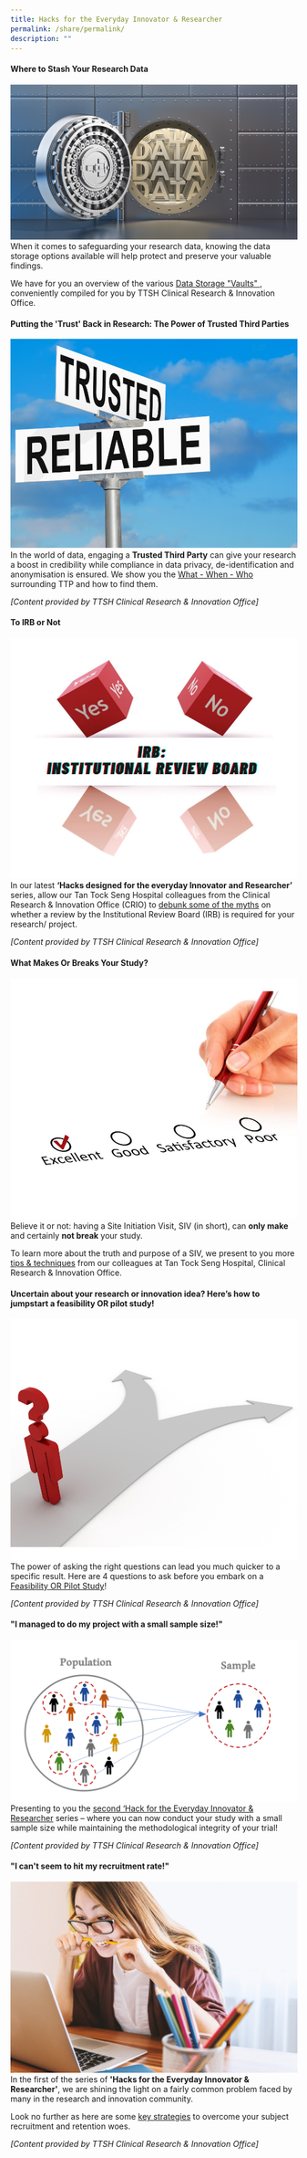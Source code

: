```yaml
---
title: Hacks for the Everyday Innovator & Researcher
permalink: /share/permalink/
description: ""
---
```

#### **Where to Stash Your Research Data**
![](/images/research%20data%20storage.png)
When it comes to safeguarding your research data, knowing the data storage options available will help protect and preserve your valuable findings.

We have for you an overview of the various <a rel="noopene noreferrer" target="_blank" href="[](/files/CRIO%20Newsletter/c7_ttsh%20_crio%20_research%20storage.pdf)">Data Storage "Vaults" </a>, conveniently compiled for you by TTSH Clinical Research &amp; Innovation Office. 


#### **Putting the 'Trust' Back in Research: The Power of Trusted Third Parties**
![](/images/august%202023.png)
In the world of data, engaging a **Trusted Third Party** can give your research a boost in credibility while compliance in data privacy, de-identification and anonymisation is ensured. We show you the <a rel="noopene noreferrer" target="_blank" href="https://for.sg/child-chi-sg-child-collection-ttsh-crio-6">What - When - Who</a> surrounding TTP and how to find them.

<em>[Content provided by TTSH Clinical Research &amp; Innovation Office]</em>

#### **To IRB or Not**
![](/images/to%20irb%20or%20not.jpg)
In our latest **‘Hacks designed for the everyday Innovator and Researcher’** series, allow our&nbsp;Tan Tock Seng Hospital colleagues from the Clinical Research &amp; Innovation Office (CRIO) to <a rel="noopene noreferrer" target="_blank" href="https://for.sg/child-chi-sg-child-collection-ttsh-crio-5">debunk some of the myths</a> on whether a review by the Institutional Review Board (IRB) is required for your research/ project.

<em>[Content provided by TTSH Clinical Research &amp; Innovation Office]</em>

#### **What Makes Or Breaks Your Study?**
![](/images/want%20to%20maintain%20your%20study%20quality.jpg) 
Believe it or not: having a Site Initiation Visit, SIV (in short), can **only make** and certainly **not break** your study.  
  
To learn more about the truth and purpose of a SIV, we present to you more <a rel="noopene noreferrer" target="_blank" href="https://for.sg/child-chi-sg-child-collection-ttsh-crio-4">tips &amp; techniques</a> from our colleagues at Tan Tock Seng Hospital, Clinical Research &amp; Innovation Office.


#### **Uncertain about your research or innovation idea? Here’s how to jumpstart a feasibility OR pilot study!**
![](/images/jump%20start%20a%20feasibility%20or%20pilot%20study.png)
The power of asking the right questions can lead you much quicker to a specific result. Here are 4 questions to ask before you embark on a <a rel="noopene noreferrer" target="_blank" href="https://for.sg/child-chi-sg-child-collection-ttsh-crio-3"> Feasibility OR Pilot Study</a>!

<em>[Content provided by TTSH Clinical Research &amp; Innovation Office]</em>

#### **"I managed to do my project with a small sample size!"**
![](/images/i%20managed%20to%20do%20my%20project%20with%20a%20small%20sample%20size.png)
Presenting to you the <a rel="noopene noreferrer" target="_blank" href="https://for.sg/child-chi-sg-child-collection-ttsh-crio-2"> second ‘Hack for the Everyday Innovator &amp; Researcher</a> series – where you can now conduct your study with a small sample size while maintaining the methodological integrity of your trial!

<em>[Content provided by TTSH Clinical Research &amp; Innovation Office]</em>

#### **"I can't seem to hit my recruitment rate!"**
![](/images/i%20cant%20seem%20to%20hit%20my%20recruitment%20rate.jpg)
In the first of the series of **'Hacks for the Everyday Innovator &amp; Researcher'**, we are shining the light on a fairly common problem faced by many in the research and innovation community.  
  
Look no further as here are some <a rel="noopene noreferrer" target="_blank" href="https://for.sg/child-chi-sg-child-collection-ttsh-crio-1"> key strategies</a> to overcome your subject recruitment and retention woes. 

<em>[Content provided by TTSH Clinical Research &amp; Innovation Office]</em>